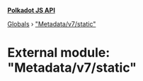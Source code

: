**[Polkadot JS API](../README.md)**

[Globals](../globals.md) › [&quot;Metadata/v7/static&quot;](_metadata_v7_static_.md)

# External module: "Metadata/v7/static"


